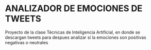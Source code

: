 # ANALIZADOR DE EMOCIONES DE TWEETS
Proyecto de la clase Técnicas de Inteligencia Artificial, en donde se descargan tweets para despues analizar si la emociones son positivas negativas o neutrales
